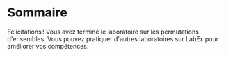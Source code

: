 # Sommaire

Félicitations ! Vous avez terminé le laboratoire sur les permutations d'ensembles. Vous pouvez pratiquer d'autres laboratoires sur LabEx pour améliorer vos compétences.
